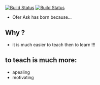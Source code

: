  
[![Build Status](https://travis-ci.org/brownman/ofer_asks.svg?branch=develop)](https://travis-ci.org/brownman/ofer_asks)
[![Build Status](https://www.gitbook.io/button/status/book/brownman/ofer_asks)](https://www.gitbook.io/book/brownman/ofer_asks/activity)



- Ofer Ask has born because...

Why ?
----
- it is much easier to teach then to learn !!!

to teach is much more:
-------
- apealing 
- motivating

